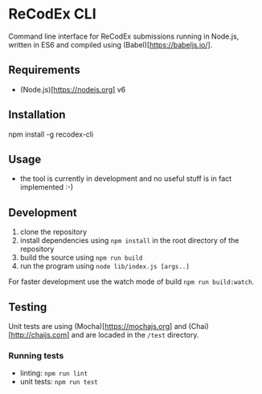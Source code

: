 # ReCodEx CLI
Command line interface for ReCodEx submissions running in Node.js, written in ES6 and compiled using (Babel)[https://babeljs.io/].

## Requirements
- (Node.js)[https://nodejs.org] v6

## Installation
npm install -g recodex-cli

## Usage
- the tool is currently in development and no useful stuff is in fact implemented :-)

## Development
1. clone the repository
2. install dependencies using `npm install` in the root directory of the repository
3. build the source using `npm run build`
4. run the program using `node lib/index.js [args..]`

For faster development use the watch mode of build `npm run build:watch`.

## Testing
Unit tests are using (Mocha)[https://mochajs.org] and (Chai)[http://chaijs.com] and are locaded in the `/test` directory.

### Running tests
- linting: `npm run lint`
- unit tests: `npm run test`


